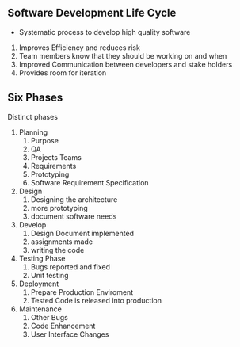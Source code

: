 ## Software Development Life Cycle 
- Systematic process to develop high quality software

1. Improves Efficiency and reduces risk
2. Team members know that they should be working on and when
3. Improved Communication between developers and stake holders
4. Provides room for iteration

## Six Phases
Distinct phases
1. Planning
	1. Purpose 
	2. QA
	3. Projects Teams
	4. Requirements
	5. Prototyping
	6. Software Requirement Specification
2. Design
	1. Designing the architecture
	2. more prototyping
	3. document software needs
3. Develop
	1. Design Document implemented
	2. assignments made
	3. writing the code 
4. Testing Phase
	1. Bugs reported and fixed
	2. Unit testing
5. Deployment
	1. Prepare Production Enviroment
	2. Tested Code is released into production
6. Maintenance
	1. Other Bugs
	2. Code Enhancement
	3. User Interface Changes